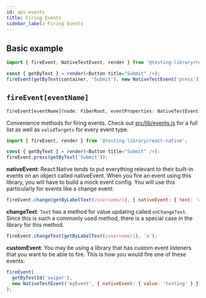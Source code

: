 ```yaml
---
id: api-events
title: Firing Events
sidebar_label: Firing Events
---
```


## Basic example

```javascript
import { fireEvent, NativeTestEvent, render } from '@testing-library/react-native';

const { getByText } = render(<Button title="Submit" />);
fireEvent(getByText(container, 'Submit'), new NativeTestEvent('press'));
```

## `fireEvent[eventName]`

```typescript
fireEvent[eventName](node: FiberRoot, eventProperties: NativeTestEvent)
```

Convenience methods for firing events. Check out
[src/lib/events.js](https://github.com/testing-library/native-testing-library/blob/master/src/lib/events.js)
for a full list as well as `validTargets` for every event type.

```javascript
import { fireEvent, render } from '@testing-library/react-native';

const { getByText } = render(<Button title="Submit" />);
fireEvent.press(getByText('Submit'));
```

**nativeEvent**: React Native tends to put everything relevant to their built-in events on an object
called nativeEvent. When you fire an event using this library, you will have to build a mock event
config. You will use this particularly for events like a change event:

```javascript
fireEvent.change(getByLabelText(/username/i), { nativeEvent: { text: 'a' } });
```

**changeText**: `Text` has a method for value updating called `onChangeText`. Since this is such a
commonly used method, there is a special case in the library for this method.

```javascript
fireEvent.changeText(getByLabelText(/username/i), 'a');
```

**customEvent**: You may be using a library that has custom event listeners that you want to be able
to fire. This is how you would fire one of these events:

```javascript
fireEvent(
  getByTestId('swiper'),
  new NativeTestEvent('myEvent', { nativeEvent: { value: 'testing' } }),
);
```
